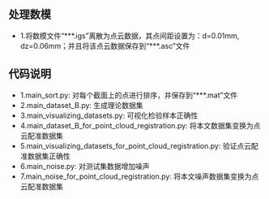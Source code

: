 ## 处理数模
+ 1.将数模文件“\*\*\*.igs”离散为点云数据，其点间距设置为：d=0.01mm, dz=0.06mm；并且将该点云数据保存到“\*\*\*.asc”文件
## 代码说明
+ 1.main_sort.py: 对每个截面上的点进行排序，并保存到“\*\*\*.mat”文件
+ 2.main_dataset_B.py: 生成理论数据集
+ 3.main_visualizing_datasets.py: 可视化检验样本正确性
+ 4.main_dataset_B_for_point_cloud_registration.py: 将本文数据集变换为点云配准数据集
+ 5.main_visualizing_datasets_for_point_cloud_registration.py: 验证点云配准数据集正确性
+ 6.main_noise.py: 对测试集数据增加噪声
+ 7.main_noise_for_point_cloud_registration.py: 将本文噪声数据集变换为点云配准数据集